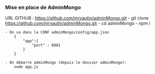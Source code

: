 ### Mise en place de AdminMongo
URL GITHUB : https://github.com/mrvautin/adminMongo.git
    - git clone https://github.com/mrvautin/adminMongo.git 
    - cd adminMongo
    - npm i
    
    - On va dans la CONF adminMongo/config/app.json 
        {
            "app":{
                "port" : 8081
            }
        }
        
    - On démarre adminMongo (depuis le dossier adminMongo): 
        node app.js 